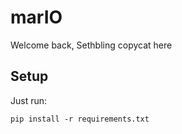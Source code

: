 # marIO
Welcome back, Sethbling copycat here

## Setup
Just run:

```
pip install -r requirements.txt
```